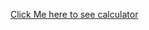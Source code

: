 <a href="https://anthonyponson.github.io/simple-js-calculator/">Click Me here to see calculator</a>
